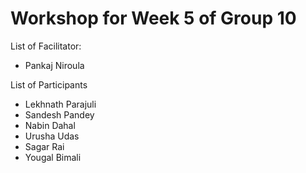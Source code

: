 # Workshop for Week 5 of Group 10

List of Facilitator:
- Pankaj Niroula
  
List of Participants
- Lekhnath Parajuli
- Sandesh Pandey
- Nabin Dahal
- Urusha Udas
- Sagar Rai
- Yougal Bimali

